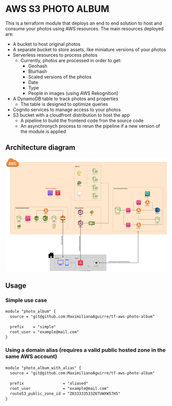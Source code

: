 # AWS S3 PHOTO ALBUM

This is a terraform module that deploys an end to end solution to host and consume your photos using AWS resources. The main resources deployed are:

- A bucket to host original photos
- A separate bucket to store assets, like miniature versions of your photos
- Serverless resources to process photos
  - Currently, photos are processed in order to get:
    - Geohash
    - Blurhash
    - Scaled versions of the photos
    - Date
    - Type
    - People in images (using AWS Rekognition)
- A DynamoDB table to track photos and properties
  - The table is designed to optimize queries
- Cognito services to manage access to your photos
- S3 bucket with a cloudfront distribution to host the app
  - A pipeline to build the frontend code fron the source code
  - An asynchronych process to rerun the pipeline if a new version of the module is applied

## Architecture diagram

![Architecture diagram](images/Diagram.drawio.svg)

## Usage

### Simple use case
```hcl
module "photo_album" {
  source = "git@github.com:MaximilianoAguirre/tf-aws-photo-album"

  prefix    = "simple"
  root_user = "example@mail.com"
}
```

### Using a domain alias (requires a valid public hosted zone in the same AWS account)
```hcl
module "photo_album_with_alias" {
  source = "git@github.com:MaximilianoAguirre/tf-aws-photo-album"

  prefix                 = "aliased"
  root_user              = "example@mail.com"
  route53_public_zone_id = "Z033333533Z6TUWXW57H5"
}
```
